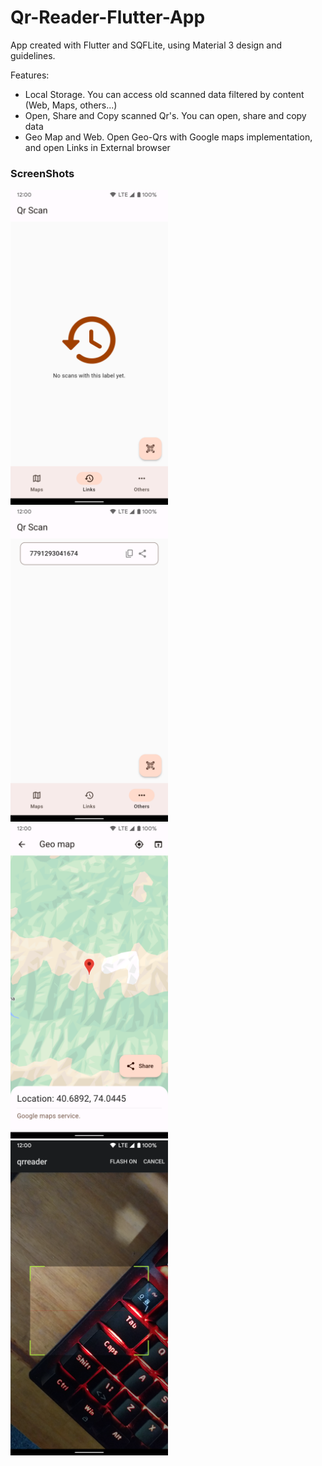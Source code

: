 # Qr-Reader-Flutter-App

App created with Flutter and SQFLite, using Material 3 design and guidelines.

Features:
- Local Storage. 
  You can access old scanned data filtered by content (Web, Maps, others...)
- Open, Share and Copy scanned Qr's.
  You can open, share and copy data
- Geo Map and Web.
  Open Geo-Qrs with Google maps implementation, and open Links in External browser
  
### ScreenShots
  <img src="/screenshots/Links_History.png?raw=true" width="252" height="504"> <img src="/screenshots/Others_History.png?raw=true" width="252" height="504"> <img src="/screenshots/Map.png?raw=true" width="252" height="504"> <img src="/screenshots/camera.png?raw=true" width="252" height="504">  
